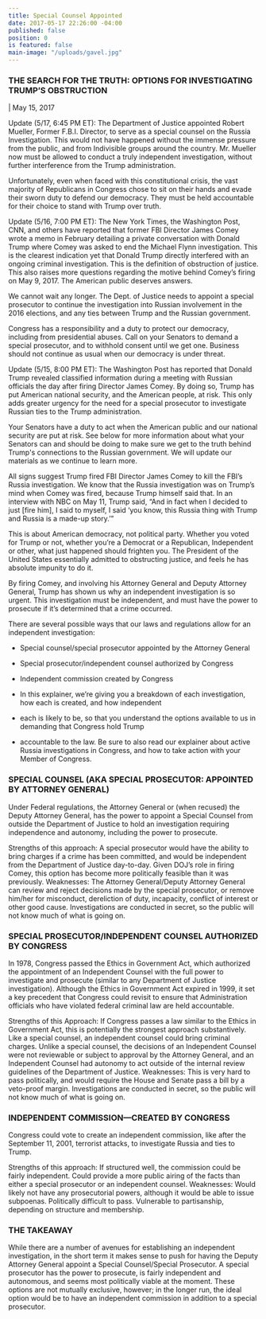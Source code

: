 ```yaml
---
title: Special Counsel Appointed
date: 2017-05-17 22:26:00 -04:00
published: false
position: 0
is featured: false
main-image: "/uploads/gavel.jpg"
---
```


### THE SEARCH FOR THE TRUTH: OPTIONS FOR INVESTIGATING TRUMP’S OBSTRUCTION

| May 15, 2017

Update (5/17, 6:45 PM ET): The Department of Justice appointed Robert Mueller, Former F.B.I. Director, to serve as a special counsel on the Russia Investigation. This would not have happened without the immense pressure from the public, and from Indivisible groups around the country. Mr. Mueller now must be allowed to conduct a truly independent investigation, without further interference from the Trump administration.

Unfortunately, even when faced with this constitutional crisis, the vast majority of Republicans in Congress chose to sit on their hands and evade their sworn duty to defend our democracy. They must be held accountable for their choice to stand with Trump over truth.

Update (5/16, 7:00 PM ET): The New York Times, the Washington Post, CNN, and others have reported that former FBI Director James Comey wrote a memo in February detailing a private conversation with Donald Trump where Comey was asked to end the Michael Flynn investigation. This is the clearest indication yet that Donald Trump directly interfered with an ongoing criminal investigation. This is the definition of obstruction of justice. This also raises more questions regarding the motive behind Comey’s firing on May 9, 2017. The American public deserves answers.

We cannot wait any longer. The Dept. of Justice needs to appoint a special prosecutor to continue the investigation into Russian involvement in the 2016 elections, and any ties between Trump and the Russian government.

Congress has a responsibility and a duty to protect our democracy, including from presidential abuses. Call on your Senators to demand a special prosecutor, and to withhold consent until we get one. Business should not continue as usual when our democracy is under threat.

Update (5/15, 8:00 PM ET): The Washington Post has reported that Donald Trump revealed classified information during a meeting with Russian officials the day after firing Director James Comey. By doing so, Trump has put American national security, and the American people, at risk. This only adds greater urgency for the need for a special prosecutor to investigate Russian ties to the Trump administration.

Your Senators have a duty to act when the American public and our national security are put at risk. See below for more information about what your Senators can and should be doing to make sure we get to the truth behind Trump's connections to the Russian government. We will update our materials as we continue to learn more.

All signs suggest Trump fired FBI Director James Comey to kill the FBI’s Russia investigation. We know that the Russia investigation was on Trump’s mind when Comey was fired, because Trump himself said that. In an interview with NBC on May 11, Trump said, “And in fact when I decided to just \[fire him\], I said to myself, I said ‘you know, this Russia thing with Trump and Russia is a made-up story.’”

This is about American democracy, not political party. Whether you voted for Trump or not, whether you’re a Democrat or a Republican, Independent or other, what just happened should frighten you. The President of the United States essentially admitted to obstructing justice, and feels he has absolute impunity to do it.

By firing Comey, and involving his Attorney General and Deputy Attorney General, Trump has shown us why an independent investigation is so urgent. This investigation must be independent, and must have the power to prosecute if it’s determined that a crime occurred.

There are several possible ways that our laws and regulations allow for an independent investigation:

* Special counsel/special prosecutor appointed by the Attorney General

* Special prosecutor/independent counsel authorized by Congress

* Independent commission created by Congress

* In this explainer, we’re giving you a breakdown of each investigation, how each is created, and how independent

* each is likely to be, so that you understand the options available to us in demanding that Congress hold Trump

* accountable to the law. Be sure to also read our explainer about active Russia investigations in Congress, and how to take action with your Member of Congress.

### SPECIAL COUNSEL (AKA SPECIAL PROSECUTOR: APPOINTED BY ATTORNEY GENERAL)

Under Federal regulations, the Attorney General or (when recused) the Deputy Attorney General, has the power to appoint a Special Counsel from outside the Department of Justice to hold an investigation requiring independence and autonomy, including the power to prosecute.

Strengths of this approach: A special prosecutor would have the ability to bring charges if a crime has been committed, and would be independent from the Department of Justice day-to-day. Given DOJ’s role in firing Comey, this option has become more politically feasible than it was previously.
Weaknesses: The Attorney General/Deputy Attorney General can review and reject decisions made by the special prosecutor, or remove him/her for misconduct, dereliction of duty, incapacity, conflict of interest or other good cause. Investigations are conducted in secret, so the public will not know much of what is going on.

### SPECIAL PROSECUTOR/INDEPENDENT COUNSEL AUTHORIZED BY CONGRESS

In 1978, Congress passed the Ethics in Government Act, which authorized the appointment of an Independent Counsel with the full power to investigate and prosecute (similar to any Department of Justice investigation). Although the Ethics in Government Act expired in 1999, it set a key precedent that Congress could revisit to ensure that Administration officials who have violated federal criminal law are held accountable.

Strengths of this Approach: If Congress passes a law similar to the Ethics in Government Act, this is potentially the strongest approach substantively. Like a special counsel, an independent counsel could bring criminal charges. Unlike a special counsel, the decisions of an Independent Counsel were not reviewable or subject to approval by the Attorney General, and an Independent Counsel had autonomy to act outside of the internal review guidelines of the Department of Justice.
Weaknesses: This is very hard to pass politically, and would require the House and Senate pass a bill by a veto-proof margin. Investigations are conducted in secret, so the public will not know much of what is going on.

### INDEPENDENT COMMISSION—CREATED BY CONGRESS

Congress could vote to create an independent commission, like after the September 11, 2001, terrorist attacks, to investigate Russia and ties to Trump.

Strengths of this approach: If structured well, the commission could be fairly independent. Could provide a more public airing of the facts than either a special prosecutor or an independent counsel.
Weaknesses: Would likely not have any prosecutorial powers, although it would be able to issue subpoenas. Politically difficult to pass. Vulnerable to partisanship, depending on structure and membership.

### THE TAKEAWAY

While there are a number of avenues for establishing an independent investigation, in the short term it makes sense to push for having the Deputy Attorney General appoint a Special Counsel/Special Prosecutor. A special prosecutor has the power to prosecute, is fairly independent and autonomous, and seems most politically viable at the moment. These options are not mutually exclusive, however; in the longer run, the ideal option would be to have an independent commission in addition to a special prosecutor.
